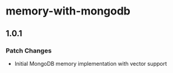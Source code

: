 # memory-with-mongodb

## 1.0.1

### Patch Changes

- Initial MongoDB memory implementation with vector support
